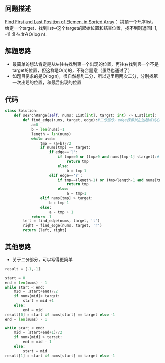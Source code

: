 ## 问题描述
[Find First and Last Position of Element in Sorted Array](https://leetcode.com/problems/find-first-and-last-position-of-element-in-sorted-array/ )：
拱顶一个升序list，给定一个target，找到list中这个target的起始位置和结束位置，找不到则返回[-1, -1]
复杂度在O(log n).


## 解题思路
* 最简单的想法肯定是从左往右找到第一个出现的位置，再往右找到第一个不是target的位置，但这样是O(n)的，不符合题意（虽然也通过了）
* 如题目要求的是O(log n)，很自然想到二分，所以这里用两次二分，分别找第一次出现的位置，和最后出现的位置



## 代码
```python
class Solution:
    def searchRange(self, nums: List[int], target: int) -> List[int]:
        def find_edge(nums, target, edge):#二分部分，edge表示找左边起点或右边起点
            a=0
            b = len(nums)-1
            length = len(nums)
            while a<=b:
                tmp = (a+b)//2
                if nums[tmp] == target:
                    if edge=='l':
                        if tmp==0 or (tmp>0 and nums[tmp-1] <target):# 找到和target相同数的位置，判断是否与旁边数相同
                            return tmp
                        else:
                            b = tmp-1
                    elif edge=='r':
                        if tmp==(length-1) or (tmp<length-1 and nums[tmp+1] >target):
                            return tmp
                        else:
                            a = tmp+1
                elif nums[tmp] > target:
                    b = tmp-1
                else:
                    a = tmp + 1
            return -1
        left = find_edge(nums, target, 'l')
        right = find_edge(nums, target, 'r')
        return [left, right]
```
## 其他思路
- 关于二分部分，可以写得更简单
```python
result = [-1,-1]

start = 0
end = len(nums) - 1
while start < end:
    mid = (start+end)//2
    if nums[mid]< target:
        start = mid +1
    else:
        end = mid
result[0] = start if nums[start] == target else -1
end = len(nums) - 1

while start < end:
    mid = (start+end+1)//2
    if nums[mid] > target:
        end = mid - 1
    else:
        start = mid
result[1] = start if nums[start] == target else -1
```


